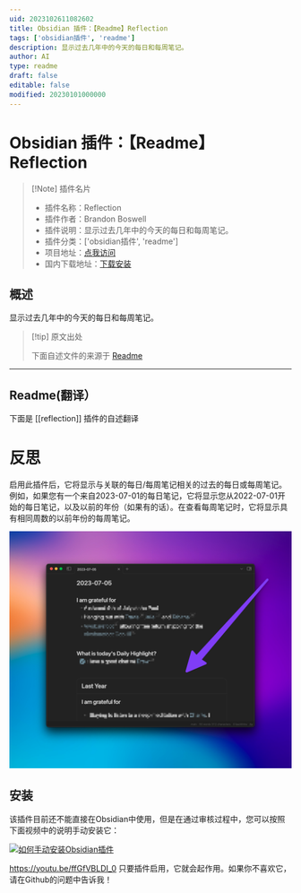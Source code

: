 ```yaml
---
uid: 2023102611082602
title: Obsidian 插件：【Readme】Reflection
tags: ['obsidian插件', 'readme']
description: 显示过去几年中的今天的每日和每周笔记。
author: AI
type: readme
draft: false
editable: false
modified: 20230101000000
---
```


# Obsidian 插件：【Readme】Reflection

> [!Note] 插件名片
> - 插件名称：Reflection
> - 插件作者：Brandon Boswell
> - 插件说明：显示过去几年中的今天的每日和每周笔记。
> - 插件分类：['obsidian插件', 'readme']
> - 项目地址：[点我访问](https://github.com/brandonkboswell/reflection)
> - 国内下载地址：[下载安装](https://pkmer.cn/products/plugin/pluginMarket/?reflection)

## 概述

显示过去几年中的今天的每日和每周笔记。



> [!tip] 原文出处
> 
>下面自述文件的来源于 [Readme](https://ghproxy.net/https://raw.githubusercontent.com/brandonkboswell/reflection/master/README.md)
> 

---

## Readme(翻译）

下面是 [[reflection]] 插件的自述翻译


# 反思
启用此插件后，它将显示与关联的每日/每周笔记相关的过去的每日或每周笔记。例如，如果您有一个来自2023-07-01的每日笔记，它将显示您从2022-07-01开始的每日笔记，以及以前的年份（如果有的话）。在查看每周笔记时，它将显示具有相同周数的以前年份的每周笔记。

![截图](https://github.com/brandonkboswell/reflection/blob/master/thumbnail.png?raw=true)
## 安装
该插件目前还不能直接在Obsidian中使用，但是在通过审核过程中，您可以按照下面视频中的说明手动安装它：

[![如何手动安装Obsidian插件](https://img.youtube.com/vi/ffGfVBLDI_0/0.jpg)](https://www.youtube.com/watch?v=ffGfVBLDI_0)

https://youtu.be/ffGfVBLDI_0
只要插件启用，它就会起作用。如果你不喜欢它，请在Github的问题中告诉我！



